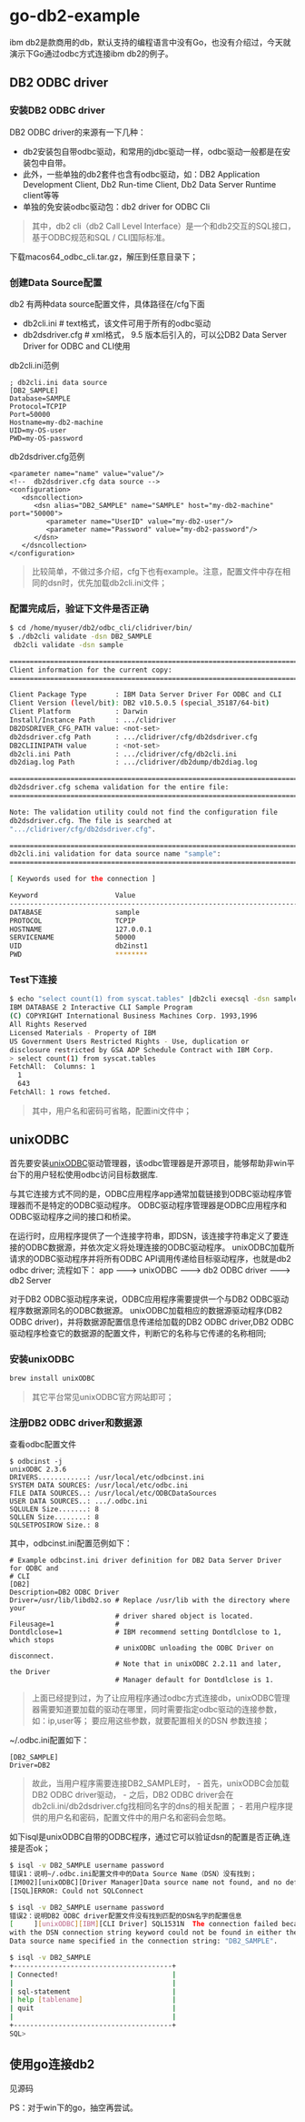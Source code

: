 # go-db2-example
ibm db2是款商用的db，默认支持的编程语言中没有Go，也没有介绍过，今天就演示下Go通过odbc方式连接ibm db2的例子。

## DB2 ODBC driver
### 安装DB2 ODBC driver
DB2 ODBC driver的来源有一下几种：
- db2安装包自带odbc驱动，和常用的jdbc驱动一样，odbc驱动一般都是在安装包中自带。
- 此外，一些单独的db2套件也含有odbc驱动，如：DB2 Application Development Client, Db2 Run-time Client, Db2 Data Server Runtime client等等
- 单独的免安装odbc驱动包：db2 driver for ODBC Cli

> 其中，db2 cli（db2 Call Level Interface）是一个和db2交互的SQL接口，基于ODBC规范和SQL / CLI国际标准。

下载macos64_odbc_cli.tar.gz，解压到任意目录下；

### 创建Data Source配置
db2 有两种data source配置文件，具体路径在<install-odbc-dir>/cfg下面
- db2cli.ini       # text格式，该文件可用于所有的odbc驱动
- db2dsdriver.cfg  # xml格式， 9.5 版本后引入的，可以公DB2 Data Server Driver for ODBC and CLI使用

db2cli.ini范例
```
; db2cli.ini data source
[DB2_SAMPLE]
Database=SAMPLE
Protocol=TCPIP
Port=50000
Hostname=my-db2-machine
UID=my-OS-user
PWD=my-OS-password
```

db2dsdriver.cfg范例
```
<parameter name="name" value="value"/>
<!--  db2dsdriver.cfg data source -->
<configuration>
   <dsncollection>
      <dsn alias="DB2_SAMPLE" name="SAMPLE" host="my-db2-machine" port="50000">
         <parameter name="UserID" value="my-db2-user"/>
         <parameter name="Password" value="my-db2-password"/>
      </dsn>
   </dsncollection>
</configuration>
```
> 比较简单，不做过多介绍，cfg下也有example。注意，配置文件中存在相同的dsn时，优先加载db2cli.ini文件；

### 配置完成后，验证下文件是否正确
```bash
$ cd /home/myuser/db2/odbc_cli/clidriver/bin/
$ ./db2cli validate -dsn DB2_SAMPLE
 db2cli validate -dsn sample

===============================================================================
Client information for the current copy:
===============================================================================

Client Package Type       : IBM Data Server Driver For ODBC and CLI
Client Version (level/bit): DB2 v10.5.0.5 (special_35187/64-bit)
Client Platform           : Darwin
Install/Instance Path     : .../clidriver
DB2DSDRIVER_CFG_PATH value: <not-set>
db2dsdriver.cfg Path      : .../clidriver/cfg/db2dsdriver.cfg
DB2CLIINIPATH value       : <not-set>
db2cli.ini Path           : .../clidriver/cfg/db2cli.ini
db2diag.log Path          : .../clidriver/db2dump/db2diag.log

===============================================================================
db2dsdriver.cfg schema validation for the entire file:
===============================================================================

Note: The validation utility could not find the configuration file
db2dsdriver.cfg. The file is searched at
".../clidriver/cfg/db2dsdriver.cfg".

===============================================================================
db2cli.ini validation for data source name "sample":
===============================================================================

[ Keywords used for the connection ]

Keyword                   Value
---------------------------------------------------------------------------
DATABASE                  sample
PROTOCOL                  TCPIP
HOSTNAME                  127.0.0.1
SERVICENAME               50000
UID                       db2inst1
PWD                       ********
```

### Test下连接
```bash
$ echo "select count(1) from syscat.tables" |db2cli execsql -dsn sample [ -user *** -passwd *** ]
IBM DATABASE 2 Interactive CLI Sample Program
(C) COPYRIGHT International Business Machines Corp. 1993,1996
All Rights Reserved
Licensed Materials - Property of IBM
US Government Users Restricted Rights - Use, duplication or
disclosure restricted by GSA ADP Schedule Contract with IBM Corp.
> select count(1) from syscat.tables
FetchAll:  Columns: 1
  1
  643
FetchAll: 1 rows fetched.
```
> 其中，用户名和密码可省略，配置ini文件中；

## unixODBC
首先要安装[unixODBC](http://www.unixodbc.org/)驱动管理器，该odbc管理器是开源项目，能够帮助非win平台下的用户轻松使用odbc访问目标数据库.

与其它连接方式不同的是，ODBC应用程序app通常加载链接到ODBC驱动程序管理器而不是特定的ODBC驱动程序。
ODBC驱动程序管理器是ODBC应用程序和ODBC驱动程序之间的接口和桥梁。

在运行时，应用程序提供了一个连接字符串，即DSN，该连接字符串定义了要连接的ODBC数据源，并依次定义将处理连接的ODBC驱动程序。
unixODBC加载所请求的ODBC驱动程序并将所有ODBC API调用传递给目标驱动程序，也就是db2 odbc driver;
流程如下：
app ---> unixODBC ---> db2 ODBC driver ---> db2 Server

对于DB2 ODBC驱动程序来说，ODBC应用程序需要提供一个与DB2 ODBC驱动程序数据源同名的ODBC数据源。
unixODBC加载相应的数据源驱动程序(DB2 ODBC driver)，并将数据源配置信息传递给加载的DB2 ODBC driver,DB2 ODBC驱动程序检查它的数据源的配置文件，判断它的名称与它传递的名称相同;

### 安装unixODBC
```bash
brew install unixODBC
```

> 其它平台常见unixODBC官方网站即可；

### 注册DB2 ODBC driver和数据源
查看odbc配置文件
```
$ odbcinst -j
unixODBC 2.3.6
DRIVERS............: /usr/local/etc/odbcinst.ini
SYSTEM DATA SOURCES: /usr/local/etc/odbc.ini
FILE DATA SOURCES..: /usr/local/etc/ODBCDataSources
USER DATA SOURCES..: .../.odbc.ini
SQLULEN Size.......: 8
SQLLEN Size........: 8
SQLSETPOSIROW Size.: 8
```

其中，odbcinst.ini配置范例如下：
```
# Example odbcinst.ini driver definition for DB2 Data Server Driver for ODBC and
# CLI
[DB2]
Description=DB2 ODBC Driver
Driver=/usr/lib/libdb2.so # Replace /usr/lib with the directory where your
                          # driver shared object is located.
Fileusage=1               #
Dontdlclose=1             # IBM recommend setting Dontdlclose to 1, which stops
                          # unixODBC unloading the ODBC Driver on disconnect.
                          # Note that in unixODBC 2.2.11 and later, the Driver
                          # Manager default for Dontdlclose is 1.
```
> 上面已经提到过，为了让应用程序通过odbc方式连接db，unixODBC管理器需要知道要加载的驱动在哪里，同时需要指定odbc驱动的连接参数，如：ip,user等；
要应用这些参数，就要配置相关的DSN 参数连接；

~/.odbc.ini配置如下：
```
[DB2_SAMPLE]
Driver=DB2
```
> 故此，当用户程序需要连接DB2_SAMPLE时，
    - 首先，unixODBC会加载DB2 ODBC driver驱动，
    - 之后，DB2 ODBC driver会在db2cli.ini/db2dsdriver.cfg找相同名字的dns的相关配置；
    - 若用户程序提供的用户名和密码，配置文件中的用户名和密码会忽略。

如下isql是unixODBC自带的ODBC程序，通过它可以验证dsn的配置是否正确,连接是否ok；
```bash
$ isql -v DB2_SAMPLE username password
错误1：说明~/.odbc.ini配置文件中的Data Source Name（DSN）没有找到；
[IM002][unixODBC][Driver Manager]Data source name not found, and no default driver specified
[ISQL]ERROR: Could not SQLConnect

$ isql -v DB2_SAMPLE username password
错误2：说明DB2 ODBC driver配置文件没有找到匹配的DSN名字的配置信息
[     ][unixODBC][IBM][CLI Driver] SQL1531N  The connection failed because the name specified
with the DSN connection string keyword could not be found in either the db2dsdriver.cfg configuration file or the db2cli.ini configuration file.
Data source name specified in the connection string: "DB2_SAMPLE".

$ isql -v DB2_SAMPLE
+---------------------------------------+
| Connected!                            |
|                                       |
| sql-statement                         |
| help [tablename]                      |
| quit                                  |
|                                       |
+---------------------------------------+
SQL>
```

## 使用go连接db2
见源码


PS：对于win下的go，抽空再尝试。